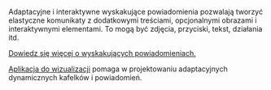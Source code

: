 ﻿Adaptacyjne i interaktywne wyskakujące powiadomienia pozwalają tworzyć elastyczne komunikaty z dodatkowymi treściami, opcjonalnymi obrazami i interaktywnymi elementami. To mogą być zdjęcia, przyciski, tekst, działania itd.

[Dowiedz się więcej o wyskakujących powiadomieniach.](https://docs.microsoft.com/windows/apps/design/shell/tiles-and-notifications/adaptive-interactive-toasts)

[Aplikacja do wizualizacji](https://docs.microsoft.com/windows/apps/design/shell/tiles-and-notifications/notifications-visualizer) pomaga w projektowaniu adaptacyjnych dynamicznych kafelków i powiadomień.
